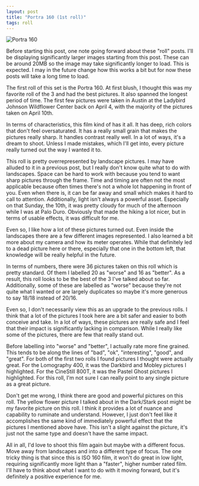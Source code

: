 ```yaml
---
layout: post
title: "Portra 160 (1st roll)"
tags: roll
---
```


![Portra 160](/assets/rolls/Portra160-1.jpg)

Before starting this post, one note going forward about these "roll" posts. I'll be displaying significantly larger images starting from this post. These can be around 20MB so the image may take significantly longer to load. This is expected. I may in the future change how this works a bit but for now these posts will take a long time to load.

The first roll of this set is the Portra 160. At first blush, I thought this was my favorite roll of the 3 and had the best pictures. It also spanned the longest period of time. The first few pictures were taken in Austin at the Ladybird Johnson Wildflower Center back on April 4, with the majority of the pictures taken on April 10th.

In terms of characteristics, this film kind of has it all. It has deep, rich colors that don't feel oversaturated. It has a really small grain that makes the pictures really sharp. It handles contrast really well. In a lot of ways, it's a dream to shoot. Unless I made mistakes, which I'll get into, every picture really turned out the way I wanted it to.

This roll is pretty overrepresented by landscape pictures. I may have alluded to it in a previous post, but I really don't know quite what to do with landscapes. Space can be hard to work with because you tend to want sharp pictures through the frame. Time and timing are often not the most applicable because often times there's not a whole lot happening in front of you. Even when there is, it can be far away and small which makes it hard to call to attention. Additionally, light isn't always a powerful asset. Especially on that Sunday, the 10th, it was pretty cloudy for much of the afternoon while I was at Palo Duro. Obviously that made the hiking a lot nicer, but in terms of usable effects, it was difficult for me.

Even so, I like how a lot of these pictures turned out. Even inside the landscapes there are a few different images represented. I also learned a bit more about my camera and how its meter operates. While that definitely led to a dead picture here or there, especially that one in the bottom left, that knowledge will be really helpful in the future.

In terms of numbers, there were 36 pictures taken on this roll which is pretty standard. Of them I labelled 20 as "worse" and 16 as "better". As a result, this roll looks to be the best of the 3 I've talked about so far. Additionally, some of these are labelled as "worse" because they're not quite what I wanted or are largely duplicates so maybe it's more generous to say 18/18 instead of 20/16.

Even so, I don't necessarily view this as an upgrade to the previous rolls. I think that a lot of the pictures I took here are a bit safer and easier to both conceive and take. In a lot of ways, these pictures are really safe and I feel that their impact is significantly lacking in comparison. While I really like some of the pictures, there are few that really stand out.

Before labelling into "worse" and "better", I actually rate more fine grained. This tends to be along the lines of "bad", "ok", "interesting", "good", and "great". For both of the first two rolls I found pictures I thought were actually great. For the Lomography 400, it was the Darkbird and Mobley pictures I highlighted. For the CineStill 800T, it was the Pastel Ghost pictures I highlighted. For this roll, I'm not sure I can really point to any single picture as a great picture.

Don't get me wrong, I think there are good and powerful pictures on this roll. The yellow flower picture I talked about in the Dark/Stark post might be my favorite picture on this roll. I think it provides a lot of nuance and capability to ruminate and understand. However, I just don't feel like it accomplishes the same kind of immediately powerful effect that the pictures I mentioned above have. This isn't a slight against the picture, it's just not the same type and doesn't have the same impact.

All in all, I'd love to shoot this film again but maybe with a different focus. Move away from landscapes and into a different type of focus. The one tricky thing is that since this is ISO 160 film, it won't do great in low light, requiring significantly more light than a "faster", higher number rated film. I'll have to think about what I want to do with it moving forward, but it's definitely a positive experience for me.
